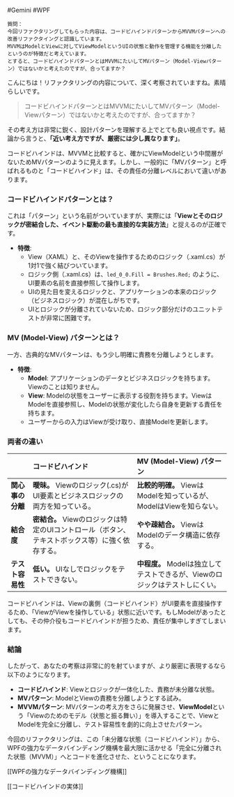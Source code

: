 #Gemini #WPF 

```
質問：
今回リファクタリングしてもらった内容は、コードビハインドパターンからMVVMパターンへの改善リファクタイングと認識しています。
MVVMはModelとViewに対してViewModelというUIの状態と動作を管理する機能を分離したというのが特徴だと考えています。
とすると、コードビハインドパターンとはMVVMにたいしてMVパターン（Model-Viewパターン）ではないかと考えたのですが、合ってますか？
```

こんにちは！リファクタリングの内容について、深く考察されていますね。素晴らしいです。

> コードビハインドパターンとはMVVMにたいしてMVパターン（Model-Viewパターン）ではないかと考えたのですが、合ってますか？

その考え方は非常に鋭く、設計パターンを理解する上でとても良い視点です。結論から言うと、**「近い考え方ですが、厳密には少し異なります」**。

コードビハインドは、MVVMと比較すると、確かにViewModelという中間層がないためMVパターンのように見えます。しかし、一般的に「MVパターン」と呼ばれるものと「コードビハインド」は、その責任の分離レベルにおいて違いがあります。

### コードビハインドパターンとは？

これは「パターン」という名前がついていますが、実際には「**Viewとそのロジックが密結合した、イベント駆動の最も直接的な実装方法**」と捉えるのが正確です。

- **特徴**:
    - View（XAML）と、そのViewを操作するためのロジック（.xaml.cs）が1対1で強く結びついています。
    - ロジック側（.xaml.cs）は、`led_0_0.Fill = Brushes.Red;` のように、UI要素の名前を直接参照して操作します。
    - UIの見た目を変えるロジックと、アプリケーションの本来のロジック（ビジネスロジック）が混在しがちです。
    - UIとロジックが分離されていないため、ロジック部分だけのユニットテストが非常に困難です。

### MV (Model-View) パターンとは？

一方、古典的なMVパターンは、もう少し明確に責務を分離しようとします。

- **特徴**:
    - **Model**: アプリケーションのデータとビジネスロジックを持ちます。Viewのことは知りません。
    - **View**: Modelの状態をユーザーに表示する役割を持ちます。ViewはModelを直接参照し、Modelの状態が変化したら自身を更新する責任を持ちます。
    - ユーザーからの入力はViewが受け取り、直接Modelを更新します。

### 両者の違い

| | コードビハインド | MV (Model-View) パターン |
|:--|:--|:--|
|**関心事の分離**|**曖昧。** Viewのロジック(.cs)がUI要素とビジネスロジックの両方を知っている。|**比較的明確。** ViewはModelを知っているが、ModelはViewを知らない。|
|**結合度**|**密結合。** Viewのロジックは特定のUIコントロール（ボタン、テキストボックス等）に強く依存する。|**やや疎結合。** ViewはModelのデータ構造に依存する。|
|**テスト容易性**|**低い。** UIなしでロジックをテストできない。|**中程度。** Modelは独立してテストできるが、Viewのロジックはテストしにくい。|

コードビハインドは、Viewの裏側（コードビハインド）がUI要素を直接操作するため、「ViewがViewを操作している」状態に近いです。もしModelがあったとしても、その仲介役もコードビハインドが担うため、責任が集中しすぎてしまいます。

### 結論

したがって、あなたの考察は非常に的を射ていますが、より厳密に表現するなら以下のようになります。

- **コードビハインド**: Viewとロジックが一体化した、責務が未分離な状態。
- **MVパターン**: ModelとViewの責務を分離しようとする試み。
- **MVVMパターン**: MVパターンの考え方をさらに発展させ、**ViewModel**という「Viewのためのモデル（状態と振る舞い）」を導入することで、ViewとModelを完全に分離し、テスト容易性を劇的に向上させたパターン。

今回のリファクタリングは、この「未分離な状態（コードビハインド）」から、WPFの強力なデータバインディング機構を最大限に活かせる「完全に分離された状態（MVVM）」へとコードを進化させた、ということになります。

[[WPFの強力なデータバインディング機構]]

[[コードビハインドの実体]]